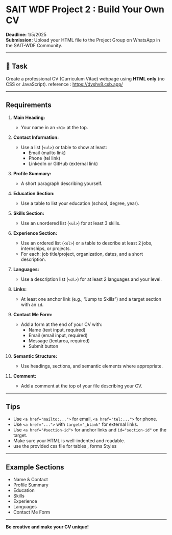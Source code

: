 # SAIT WDF Project 2 : Build Your Own CV

**Deadline:** 1/5/2025  
**Submission:** Upload your HTML file to the Project Group on WhatsApp in the SAIT-WDF Community.

---

## 📝 Task

Create a professional CV (Curriculum Vitae) webpage using **HTML only** (no CSS or JavaScript).
reference : https://dyshv8.csb.app/

---

## Requirements

1. **Main Heading:**  
   - Your name in an `<h1>` at the top.

2. **Contact Information:**  
   - Use a list (`<ul>`) or table to show at least:
     - Email (mailto link)
     - Phone (tel link)
     - LinkedIn or GitHub (external link)

3. **Profile Summary:**  
   - A short paragraph describing yourself.

4. **Education Section:**  
   - Use a table to list your education (school, degree, year).

5. **Skills Section:**  
   - Use an unordered list (`<ul>`) for at least 3 skills.

6. **Experience Section:**  
   - Use an ordered list (`<ol>`) or a table to describe at least 2 jobs, internships, or projects.
   - For each: job title/project, organization, dates, and a short description.

7. **Languages:**  
   - Use a description list (`<dl>`) for at least 2 languages and your level.

8. **Links:**  
   - At least one anchor link (e.g., “Jump to Skills”) and a target section with an `id`.

9. **Contact Me Form:**  
   - Add a form at the end of your CV with:
     - Name (text input, required)
     - Email (email input, required)
     - Message (textarea, required)
     - Submit button

10. **Semantic Structure:**  
    - Use headings, sections, and semantic elements where appropriate.

11. **Comment:**  
    - Add a comment at the top of your file describing your CV.

---

## Tips

- Use `<a href="mailto:...">` for email, `<a href="tel:...">` for phone.
- Use `<a href="...">` with `target="_blank"` for external links.
- Use `<a href="#section-id">` for anchor links and `id="section-id"` on the target.
- Make sure your HTML is well-indented and readable.
- use the provided css file for tables , forms Styles

---

## Example Sections

- Name & Contact
- Profile Summary
- Education
- Skills
- Experience
- Languages
- Contact Me Form

---

**Be creative and make your CV unique!**

